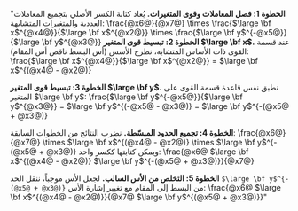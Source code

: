 "**الخطوة 1: فصل المعاملات وقوى المتغيرات.**
يُعاد كتابة الكسر الأصلي بتجميع المعاملات العددية والمتغيرات المتشابهة:
\frac{@x6@}{@x7@} \times \frac{$\large \bf x$^{@x4@}}{$\large \bf x$^{@x2@}} \times \frac{$\large \bf y$^{-@x5@}}{$\large \bf y$^{@x3@}}
**الخطوة 2: تبسيط قوى المتغير $\large \bf x$.**
عند قسمة القوى ذات الأساس المتشابه، نطرح الأسس (أس البسط ناقص أس المقام):
\frac{$\large \bf x$^{@x4@}}{$\large \bf x$^{@x2@}} = $\large \bf x$^{(@x4@ - @x2@)}

**الخطوة 3: تبسيط قوى المتغير $\large \bf y$.**
نطبق نفس قاعدة قسمة القوى على المتغير $\large \bf y$:
\frac{$\large \bf y$^{-@x5@}}{$\large \bf y$^{@x3@}} = $\large \bf y$^{(-@x5@ - @x3@)} = $\large \bf y$^{-(@x5@ + @x3@)}

**الخطوة 4: تجميع الحدود المبسّطة.**
نضرب النتائج من الخطوات السابقة:
\frac{@x6@}{@x7@} \times $\large \bf x$^{(@x4@ - @x2@)} \times $\large \bf y$^{-(@x5@ + @x3@)}
ويمكن كتابتها ككسر واحد:
\frac{@x6@ $\large \bf x$^{(@x4@ - @x2@)} $\large \bf y$^{-(@x5@ + @x3@)}}{@x7@}

**الخطوة 5: التخلص من الأس السالب.**
لجعل الأس موجباً، ننقل الحد `$\large \bf y$^{-(@x5@ + @x3@)}` من البسط إلى المقام مع تغيير إشارة الأس:
\frac{@x6@ $\large \bf x$^{(@x4@ - @x2@)}}{@x7@ $\large \bf y$^{(@x5@ + @x3@)}}"
